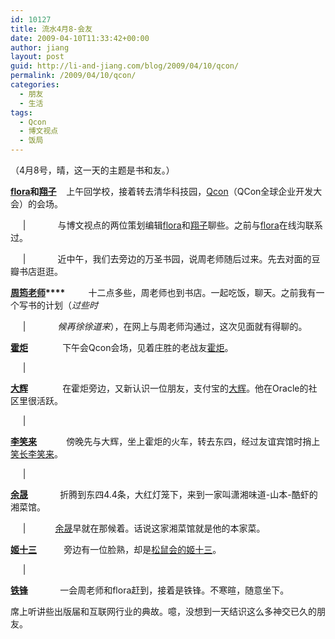 ```yaml
---
id: 10127
title: 流水4月8-会友
date: 2009-04-10T11:33:42+00:00
author: jiang
layout: post
guid: http://li-and-jiang.com/blog/2009/04/10/qcon/
permalink: /2009/04/10/qcon/
categories:
  - 朋友
  - 生活
tags:
  - Qcon
  - 博文视点
  - 饭局
---
```

（4月8号，晴，这一天的主题是书和友。）

<a href="http://floramay13.blogbus.com/" target="_blank"><strong>flora</strong></a>**和**<a href="http://hi.baidu.com/caviarx/blog" target="_blank"><strong>翔子</strong></a>&#160;&#160;&#160; 上午回学校，接着转去清华科技园，<a href="http://qconbeijing.com/" target="_blank">Qcon</a>（QCon全球企业开发大会）的会场。

&#160;&#160;&#160;&#160; |&#160;&#160;&#160;&#160;&#160;&#160;&#160;&#160;&#160;&#160;&#160;&#160; 与博文视点的两位策划编辑<a href="http://floramay13.blogbus.com/" target="_blank">flora</a>和<a href="http://hi.baidu.com/caviarx/blog" target="_blank">翔子</a>聊些。之前与<a href="http://floramay13.blogbus.com/" target="_blank">flora</a>在线沟联系过。

&#160;&#160;&#160;&#160; |&#160;&#160;&#160;&#160;&#160;&#160;&#160;&#160;&#160;&#160;&#160;&#160; 近中午，我们去旁边的万圣书园，说周老师随后过来。先去对面的豆瓣书店逛逛。

**<a href="http://yeka.blogbus.com/" target="_blank">周筠老师</a>****&#160;&#160;&#160;&#160;&#160;&#160;&#160;&#160;&#160;&#160;** 十二点多些，周老师也到书店。一起吃饭，聊天。之前我有一个写书的计划（_过些时_

&#160;&#160;&#160;&#160; |&#160;&#160;&#160;&#160;&#160;&#160;&#160;&#160;&#160;&#160;&#160;&#160; _候再徐徐道来_），在网上与周老师沟通过，这次见面就有得聊的。

<a href="http://blog.devep.net/virushuo/" target="_blank"><strong>霍炬</strong></a>&#160;&#160;&#160;&#160;&#160;&#160;&#160;&#160;&#160;&#160;&#160;&#160;&#160; 下午会Qcon会场，见着庄胜的老战友<a href="http://blog.devep.net/virushuo/" target="_blank">霍炬</a>。

&#160;&#160;&#160;&#160; |&#160;&#160;&#160;&#160;&#160;&#160;&#160;&#160;&#160;&#160; 

<a href="http://www.dbanotes.net/" target="_blank"><strong>大辉</strong></a>&#160;&#160;&#160;&#160;&#160;&#160;&#160;&#160;&#160;&#160;&#160;&#160;&#160; 在霍炬旁边，又新认识一位朋友，支付宝的<a href="http://www.dbanotes.net/" target="_blank">大辉</a>。他在Oracle的社区里很活跃。

&#160;&#160;&#160;&#160; |&#160;&#160; 

<a href="http://www.xiaolai.net/" target="_blank"><strong>李笑来</strong></a>&#160;&#160;&#160;&#160;&#160;&#160;&#160;&#160;&#160;&#160;&#160; 傍晚先与大辉，坐上霍炬的火车，转去东四，经过友谊宾馆时捎上<a href="http://www.xiaolai.net/" target="_blank">笑长李笑来</a>。&#160;&#160;&#160;&#160; 

&#160;&#160;&#160;&#160; |&#160;&#160;&#160;&#160;&#160; 

<a href="http://www.luanxiang.org/blog/" target="_blank"><strong>余晟</strong></a>&#160;&#160;&#160;&#160;&#160;&#160;&#160;&#160;&#160;&#160;&#160;&#160; 折腾到东四4.4条，大红灯笼下，来到一家叫潇湘味道-山本-酷虾的湘菜馆。&#160;&#160;&#160;&#160; 

&#160;&#160;&#160;&#160; |&#160;&#160;&#160;&#160;&#160;&#160;&#160;&#160;&#160;&#160;&#160; <a href="http://www.luanxiang.org/blog/" target="_blank">余晟</a>早就在那候着。话说这家湘菜馆就是他的本家菜。

<a href="http://songshuhui.net/" target="_blank"><strong>姬十三</strong></a>&#160;&#160;&#160;&#160;&#160;&#160;&#160;&#160;&#160;&#160; 旁边有一位脸熟，却是<a href="http://songshuhui.net/" target="_blank">松鼠会的姬十三</a>。&#160;&#160;&#160;&#160; 

&#160;&#160;&#160;&#160; |&#160;&#160;&#160;&#160;&#160;&#160;&#160;&#160;&#160;&#160; 

**<a href="http://www.douban.com/people/joylite/" target="_blank">铁锋</a>**&#160;&#160;&#160;&#160;&#160;&#160;&#160;&#160;&#160;&#160;&#160;&#160; 一会周老师和flora赶到，接着是铁锋。不寒暄，随意坐下。

席上听讲些出版届和互联网行业的典故。噫，没想到一天结识这么多神交已久的朋友。